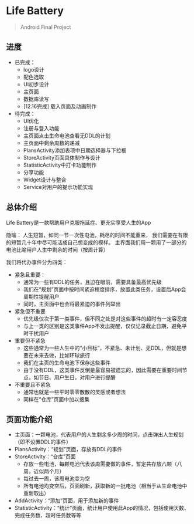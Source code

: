# Life Battery

> Android Final Project

## 进度

- 已完成：
  - logo设计
  - 配色选取
  - UI初步设计
  - 主页面
  - 数据库读写
  - [12.16完成] 载入页面及动画制作
- 待完成：
  - UI优化
  - 注册与登入功能
  - 主页面点击生命电池查看无DDL的计划
  - 主页面中剩余周数的递减
  - PlansActivity添加表项中日期选择器与下拉框
  - StoreActivity页面具体制作与设计
  - StatisticActivity中打卡功能制作
  - 分享功能
  - Widget设计与整合
  - Service对用户的提示功能实现

## 总体介绍

Life Battery是一款帮助用户克服拖延症、更充实享受人生的App

隐喻：
人生短暂，如同一节一次性电池，耗尽的时间不能重来，
我们需要在有限的短暂几十年中尽可能活成自己想变成的模样。
主界面我们用一颗用了一部分的电池比喻用户人生中剩余的时间（按周计算）

我们将代办事件分为四类：
- 紧急且重要：
  - 通常为一些有DDL的任务，且迫在眼前，需要具备最高优先级
  - 我们在“规划”页面中按时间紧迫程度排序，放置此类任务，设置后App会周期性提醒用户
  - 同时，主页面中也会将最紧迫的事件列举出
- 紧急但不重要
  - 优先级仅次于第一类事件，但不同之处是对这些事件的超时有一定容忍度
  - 与上一类的区别是这类事件App不发出提醒，仅仅记录截止日期，避免平时干扰用户
- 重要但不紧急
  - 这些通常为一些人生中的“小目标”，不紧急、未计划、无DDL，但就是想要在未来去做，比如环球旅行
  - 我们在主页的生命电池下保存这些事件
  - 由于没有DDL，这类事件反倒是最容易被遗忘的，因此需要在重要时间节点，如节日、用户生日，对用户进行提醒
- 不重要且不紧急
  - 通常也就是一些平时零零散散的灵感或者想法
  - 同样在“仓库”页面中加以搜集

## 页面功能介绍

- 主页面：一颗电池，代表用户的人生剩余多少周的时间，点击弹出人生规划（即不设置DDL的事件）
- PlansActivity：“规划”页面，存放有DDL的事件
- StoreActivity：“仓库”页面
  - 存放一些电池，每颗电池代表该周需要做的事件，暂定共存放八颗（八周，近似两个月）
  - 每过去一周，该周电池变为空
  - 所有电池均变空后，页面刷新，获取新的一批电池（相当于从生命电池中重新取出）
- AddActivity：“添加”页面，用于添加新的事件
- StatisticActivity：“统计”页面，统计用户使用此App的情况，包括使用天数、完成任务数、超时任务数等等
